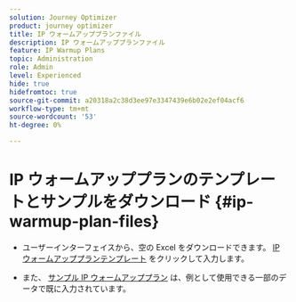 ```yaml
---
solution: Journey Optimizer
product: journey optimizer
title: IP ウォームアッププランファイル
description: IP ウォームアッププランファイル
feature: IP Warmup Plans
topic: Administration
role: Admin
level: Experienced
hide: true
hidefromtoc: true
source-git-commit: a20318a2c38d3ee97e3347439e6b02e2ef04acf6
workflow-type: tm+mt
source-wordcount: '53'
ht-degree: 0%

---
```


# IP ウォームアッププランのテンプレートとサンプルをダウンロード {#ip-warmup-plan-files}

<!--
DO NOT MAKE PUBLIC AND DO NOT DELETE
This page is not supposed to be publicly accessible. Its only purpose is to make the referenced IP warmup plan files (template and sample) available from the UI. They should be downloaded from the UI by AJO customers but not from public documentation pages.
-->

* ユーザーインターフェイスから、空の Excel をダウンロードできます。 [IP ウォームアッププランテンプレート](assets/IPWarmupPlan-Template.xlsx) をクリックして入力します。

* また、 [サンプル IP ウォームアッププラン](assets/IPWarmupPlan-Sample.xlsx) は、例として使用できる一部のデータで既に入力されています。


